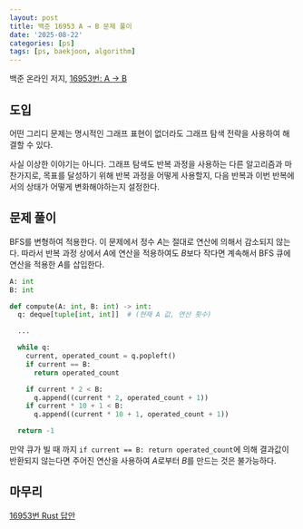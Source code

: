 ```yaml
---
layout: post
title: 백준 16953 A → B 문제 풀이
date: '2025-08-22'
categories: [ps]
tags: [ps, baekjoon, algorithm]
---
```


백준 온라인 저지, [16953번: A → B](https://www.acmicpc.net/problem/16953)

## 도입

어떤 그리디 문제는 명시적인 그래프 표현이 없더라도 그래프 탐색 전략을 사용하여 해결할 수 있다.  

사실 이상한 이야기는 아니다. 그래프 탐색도 반복 과정을 사용하는 다른 알고리즘과 마찬가지로, 목표를 달성하기 위해 반복 과정을 어떻게 사용할지, 다음 반복과 이번 반복에서의 상태가 어떻게 변화해야하는지 설정한다.  

## 문제 풀이

BFS를 변형하여 적용한다. 이 문제에서 정수 $A$는 절대로 연산에 의해서 감소되지 않는다. 따라서 반복 과정 상에서 $A$에 연산을 적용하여도 $B$보다 작다면 계속해서 BFS 큐에 연산을 적용한 $A$를 삽입한다.  

```python
A: int
B: int

def compute(A: int, B: int) -> int:
  q: deque[tuple[int, int]]  # (현재 A 값, 연산 횟수)

  ...

  while q:
    current, operated_count = q.popleft()
    if current == B:
      return operated_count

    if current * 2 < B:
      q.append((current * 2, operated_count + 1))
    if current * 10 + 1 < B:
      q.append((current * 10 + 1, operated_count + 1))

  return -1
```

만약 큐가 빌 때 까지 `if current == B: return operated_count`에 의해 결과값이 반환되지 않는다면 주어진 연산을 사용하여 $A$로부터 $B$를 만드는 것은 불가능하다.

## 마무리

[16953번 Rust 답안](https://github.com/ShapeLayer/training/blob/main/tasks/online_judge/baekjoon/rust/16953.rs)
